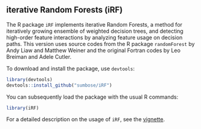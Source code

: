 ## iterative Random Forests (iRF)

The R package `iRF` implements iterative Random Forests, a method for iteratively growing ensemble of weighted decision trees, and detecting high-order feature interactions by analyzing feature usage on decision paths. This version uses source codes from the R package `randomForest` by Andy Liaw and Matthew Weiner and the original Fortran codes by Leo Breiman and Adele Cutler.

To download and install the package, use `devtools`:

```r 
library(devtools)
devtools::install_github("sumbose/iRF")
```

You can subsequently load the package with the usual R commands:

```r
library(iRF)
```

For a detailed description on the usage of `iRF`, see the [vignette](https://cdn.rawgit.com/sumbose/iRF/master/vignettes/vignette.html). 





